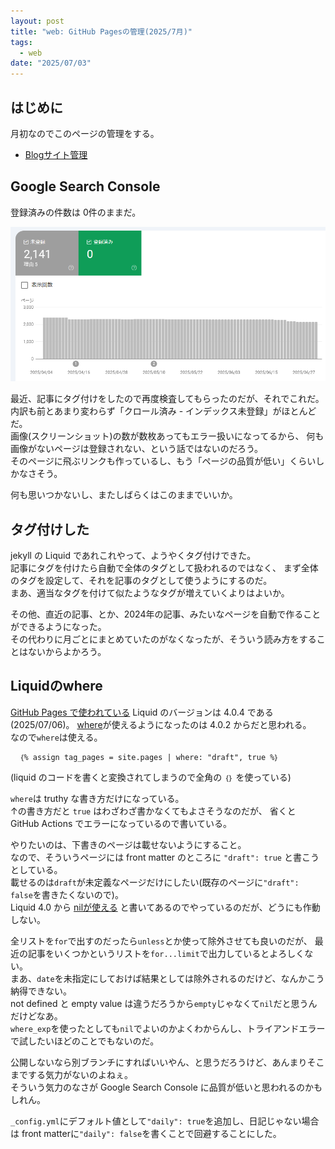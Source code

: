 ```yaml
---
layout: post
title: "web: GitHub Pagesの管理(2025/7月)"
tags:
  - web
date: "2025/07/03"
---
```


## はじめに

月初なのでこのページの管理をする。

* [Blogサイト管理](https://blog.hirokuma.work/tags/web.html)

## Google Search Console

登録済みの件数は 0件のままだ。

![image](images/20250703a-1.png)

最近、記事にタグ付けをしたので再度検査してもらったのだが、それでこれだ。  
内訳も前とあまり変わらず「クロール済み - インデックス未登録」がほとんどだ。  
画像(スクリーンショット)の数が数枚あってもエラー扱いになってるから、
何も画像がないページは登録されない、という話ではないのだろう。  
そのページに飛ぶリンクも作っているし、もう「ページの品質が低い」くらいしかなさそう。

何も思いつかないし、またしばらくはこのままでいいか。

## タグ付けした

jekyll の Liquid であれこれやって、ようやくタグ付けできた。  
記事にタグを付けたら自動で全体のタグとして扱われるのではなく、
まず全体のタグを設定して、それを記事のタグとして使うようにするのだ。  
まあ、適当なタグを付けて似たようなタグが増えていくよりはよいか。

その他、直近の記事、とか、2024年の記事、みたいなページを自動で作ることができるようになった。  
その代わりに月ごとにまとめていたのがなくなったが、そういう読み方をすることはないからよかろう。

## Liquidのwhere

[GitHub Pages で使われている](https://pages.github.com/versions/) Liquid のバージョンは 4.0.4 である(2025/07/06)。
[where](https://shopify.github.io/liquid/filters/where/)が使えるようになったのは 4.0.2 からだと思われる。  
なので`where`は使える。

```
  ｛% assign tag_pages = site.pages | where: "draft", true %｝
```

(liquid のコードを書くと変換されてしまうので全角の `｛｝` を使っている)

`where`は truthy な書き方だけになっている。  
↑の書き方だと `true` はわざわざ書かなくてもよさそうなのだが、
省くと GitHub Actions でエラーになっているので書いている。

やりたいのは、下書きのページは載せないようにすること。  
なので、そういうページには front matter のところに `"draft": true` と書こうとしている。  
載せるのは`draft`が未定義なページだけにしたい(既存のページに`"draft": false`を書きたくないので)。  
Liquid 4.0 から [nilが使える](https://jekyllrb.com/docs/liquid/filters/#detecting-nil-values-with-where-filter40) と書いてあるのでやっているのだが、どうにも作動しない。

全リストを`for`で出すのだったら`unless`とか使って除外させても良いのだが、
最近の記事をいくつかというリストを`for...limit`で出力しているとよろしくない。  
まあ、`date`を未指定にしておけば結果としては除外されるのだけど、なんかこう納得できない。  
not defined と empty value は違うだろうから`empty`じゃなくて`nil`だと思うんだけどなあ。  
`where_exp`を使ったとしても`nil`でよいのかよくわからんし、トライアンドエラーで試したいほどのことでもないのだ。

公開しないなら別ブランチにすればいいやん、と思うだろうけど、あんまりそこまでする気力がないのよねぇ。  
そういう気力のなさが Google Search Console に品質が低いと思われるのかもしれん。

`_config.yml`にデフォルト値として`"daily": true`を追加し、日記じゃない場合は front matterに`"daily": false`を書くことで回避することにした。  
